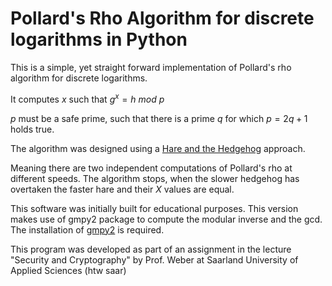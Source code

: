 
# Pollard's Rho Algorithm for discrete logarithms in Python

This is a simple, yet straight forward implementation of Pollard's rho algorithm for discrete logarithms.

It computes $x$ such that $g^x = h\ mod\ p$

$p$ must be a safe prime, such that there is a prime $q$ for which $p = 2q+1$ holds true.

The algorithm was designed using a [Hare and the Hedgehog](https://en.wikipedia.org/wiki/The_Hare_and_the_Hedgehog) approach.

Meaning there are two independent computations of Pollard's rho at different speeds.
The algorithm stops, when the slower hedgehog has overtaken the faster hare and their $X$ values are equal.

This software was initially built for educational purposes. This version makes use of gmpy2 package to compute the modular inverse and the gcd. The installation of [gmpy2](https://pypi.org/project/gmpy2) is required.

This program was developed as part of an assignment in the lecture
"Security and Cryptography" by Prof. Weber at Saarland University of Applied Sciences (htw saar)
